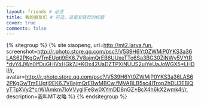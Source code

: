 ```yaml
---
layout: friends # 必须
title: 我的朋友们 # 可选，这是友链页的标题
cover: true
comments: false
---
```

{% sitegroup %}
{% site xiaopeng, url=http://mt2.larva.fun, screenshot=http://r.photo.store.qq.com/psc?/V539H6Yt0ZWMjP0YKS3a36LAS62PKgGv/TmEUgtj9EK6.7V8ajmQrEB6UUxeTTo6Sa3BG30ZjNWy5VYtR*dvY4JWn0lfDuGHIVxHGk7J*KOx42UaDZTPXiNUUS2uiYeUaJoWGX5*LHDI!/r, avatar=http://r.photo.store.qq.com/psc?/V539H6Yt0ZWMjP0YKS3a36LAS62PKgGv/TmEUgtj9EK6.7V8ajmQrEBwMBCw.fMVABLB5sc4lTrop2hDU3EBlQyTTpXVy2*crWIAmkm7IoVVyglIFe8w0XYmDD8nGZ*BcX4h6kX2wmk4!/r, description=我叫MT攻略 %}
{% endsitegroup %}